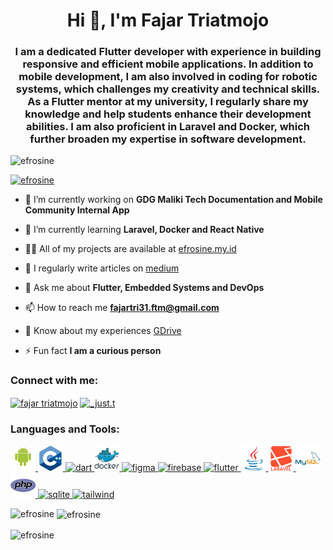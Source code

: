 <h1 align="center">Hi 👋, I'm Fajar Triatmojo</h1>
<h3 align="center">I am a dedicated Flutter developer with experience in building responsive and efficient mobile applications. In addition to mobile development, I am also involved in coding for robotic systems, which challenges my creativity and technical skills. As a Flutter mentor at my university, I regularly share my knowledge and help students enhance their development abilities. I am also proficient in Laravel and Docker, which further broaden my expertise in software development.</h3>

<p align="left"> <img src="https://komarev.com/ghpvc/?username=efrosine&label=Profile%20views&color=0e75b6&style=flat" alt="efrosine" /> </p>

<p align="left"> <a href="https://github.com/ryo-ma/github-profile-trophy"><img src="https://github-profile-trophy.vercel.app/?username=efrosine" alt="efrosine" /></a> </p>

- 🔭 I’m currently working on **GDG Maliki Tech Documentation and Mobile Community Internal App**

- 🌱 I’m currently learning **Laravel, Docker and React Native**

- 👨‍💻 All of my projects are available at [efrosine.my.id](efrosine.my.id)

- 📝 I regularly write articles on [medium](medium)

- 💬 Ask me about **Flutter, Embedded Systems and DevOps**

- 📫 How to reach me **fajartri31.ftm@gmail.com**

- 📄 Know about my experiences [GDrive](GDrive)

- ⚡ Fun fact **I am a curious person**

<h3 align="left">Connect with me:</h3>
<p align="left">
<a href="https://linkedin.com/in/fajar triatmojo" target="blank"><img align="center" src="https://raw.githubusercontent.com/rahuldkjain/github-profile-readme-generator/master/src/images/icons/Social/linked-in-alt.svg" alt="fajar triatmojo" height="30" width="40" /></a>
<a href="https://instagram.com/_just.t" target="blank"><img align="center" src="https://raw.githubusercontent.com/rahuldkjain/github-profile-readme-generator/master/src/images/icons/Social/instagram.svg" alt="_just.t" height="30" width="40" /></a>
</p>

<h3 align="left">Languages and Tools:</h3>
<p align="left"> <a href="https://developer.android.com" target="_blank" rel="noreferrer"> <img src="https://raw.githubusercontent.com/devicons/devicon/master/icons/android/android-original-wordmark.svg" alt="android" width="40" height="40"/> </a> <a href="https://www.w3schools.com/cpp/" target="_blank" rel="noreferrer"> <img src="https://raw.githubusercontent.com/devicons/devicon/master/icons/cplusplus/cplusplus-original.svg" alt="cplusplus" width="40" height="40"/> </a> <a href="https://dart.dev" target="_blank" rel="noreferrer"> <img src="https://www.vectorlogo.zone/logos/dartlang/dartlang-icon.svg" alt="dart" width="40" height="40"/> </a> <a href="https://www.docker.com/" target="_blank" rel="noreferrer"> <img src="https://raw.githubusercontent.com/devicons/devicon/master/icons/docker/docker-original-wordmark.svg" alt="docker" width="40" height="40"/> </a> <a href="https://www.figma.com/" target="_blank" rel="noreferrer"> <img src="https://www.vectorlogo.zone/logos/figma/figma-icon.svg" alt="figma" width="40" height="40"/> </a> <a href="https://firebase.google.com/" target="_blank" rel="noreferrer"> <img src="https://www.vectorlogo.zone/logos/firebase/firebase-icon.svg" alt="firebase" width="40" height="40"/> </a> <a href="https://flutter.dev" target="_blank" rel="noreferrer"> <img src="https://www.vectorlogo.zone/logos/flutterio/flutterio-icon.svg" alt="flutter" width="40" height="40"/> </a> <a href="https://www.java.com" target="_blank" rel="noreferrer"> <img src="https://raw.githubusercontent.com/devicons/devicon/master/icons/java/java-original.svg" alt="java" width="40" height="40"/> </a> <a href="https://laravel.com/" target="_blank" rel="noreferrer"> <img src="https://raw.githubusercontent.com/devicons/devicon/master/icons/laravel/laravel-plain-wordmark.svg" alt="laravel" width="40" height="40"/> </a> <a href="https://www.mysql.com/" target="_blank" rel="noreferrer"> <img src="https://raw.githubusercontent.com/devicons/devicon/master/icons/mysql/mysql-original-wordmark.svg" alt="mysql" width="40" height="40"/> </a> <a href="https://www.php.net" target="_blank" rel="noreferrer"> <img src="https://raw.githubusercontent.com/devicons/devicon/master/icons/php/php-original.svg" alt="php" width="40" height="40"/> </a> <a href="https://www.sqlite.org/" target="_blank" rel="noreferrer"> <img src="https://www.vectorlogo.zone/logos/sqlite/sqlite-icon.svg" alt="sqlite" width="40" height="40"/> </a> <a href="https://tailwindcss.com/" target="_blank" rel="noreferrer"> <img src="https://www.vectorlogo.zone/logos/tailwindcss/tailwindcss-icon.svg" alt="tailwind" width="40" height="40"/> </a> </p>

<p><img align="left" src="https://github-readme-stats.vercel.app/api/top-langs?username=efrosine&show_icons=true&locale=en&layout=compact" alt="efrosine" /></p>

<p>&nbsp;<img align="center" src="https://github-readme-stats.vercel.app/api?username=efrosine&show_icons=true&locale=en" alt="efrosine" /></p>

<p><img align="center" src="https://github-readme-streak-stats.herokuapp.com/?user=efrosine&" alt="efrosine" /></p>
